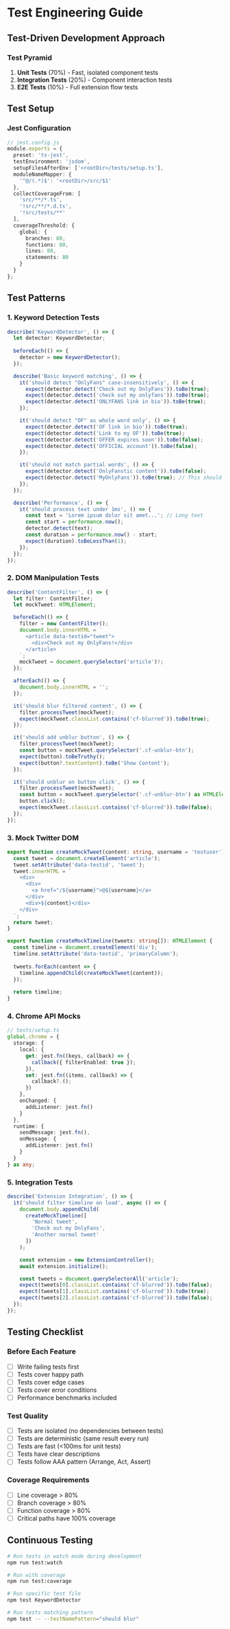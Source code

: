 # Test Engineering Guide

## Test-Driven Development Approach

### Test Pyramid
1. **Unit Tests** (70%) - Fast, isolated component tests
2. **Integration Tests** (20%) - Component interaction tests  
3. **E2E Tests** (10%) - Full extension flow tests

## Test Setup

### Jest Configuration
```typescript
// jest.config.js
module.exports = {
  preset: 'ts-jest',
  testEnvironment: 'jsdom',
  setupFilesAfterEnv: ['<rootDir>/tests/setup.ts'],
  moduleNameMapper: {
    '^@/(.*)$': '<rootDir>/src/$1'
  },
  collectCoverageFrom: [
    'src/**/*.ts',
    '!src/**/*.d.ts',
    '!src/tests/**'
  ],
  coverageThreshold: {
    global: {
      branches: 80,
      functions: 80,
      lines: 80,
      statements: 80
    }
  }
};
```

## Test Patterns

### 1. Keyword Detection Tests
```typescript
describe('KeywordDetector', () => {
  let detector: KeywordDetector;
  
  beforeEach(() => {
    detector = new KeywordDetector();
  });

  describe('Basic keyword matching', () => {
    it('should detect "OnlyFans" case-insensitively', () => {
      expect(detector.detect('Check out my OnlyFans')).toBe(true);
      expect(detector.detect('check out my onlyfans')).toBe(true);
      expect(detector.detect('ONLYFANS link in bio')).toBe(true);
    });

    it('should detect "OF" as whole word only', () => {
      expect(detector.detect('OF link in bio')).toBe(true);
      expect(detector.detect('Link to my OF')).toBe(true);
      expect(detector.detect('OFFER expires soon')).toBe(false);
      expect(detector.detect('OFFICIAL account')).toBe(false);
    });

    it('should not match partial words', () => {
      expect(detector.detect('OnlyFanstic content')).toBe(false);
      expect(detector.detect('MyOnlyFans')).toBe(true); // This should match
    });
  });

  describe('Performance', () => {
    it('should process text under 1ms', () => {
      const text = 'Lorem ipsum dolor sit amet...'; // Long text
      const start = performance.now();
      detector.detect(text);
      const duration = performance.now() - start;
      expect(duration).toBeLessThan(1);
    });
  });
});
```

### 2. DOM Manipulation Tests
```typescript
describe('ContentFilter', () => {
  let filter: ContentFilter;
  let mockTweet: HTMLElement;

  beforeEach(() => {
    filter = new ContentFilter();
    document.body.innerHTML = `
      <article data-testid="tweet">
        <div>Check out my OnlyFans!</div>
      </article>
    `;
    mockTweet = document.querySelector('article')!;
  });

  afterEach(() => {
    document.body.innerHTML = '';
  });

  it('should blur filtered content', () => {
    filter.processTweet(mockTweet);
    expect(mockTweet.classList.contains('cf-blurred')).toBe(true);
  });

  it('should add unblur button', () => {
    filter.processTweet(mockTweet);
    const button = mockTweet.querySelector('.cf-unblur-btn');
    expect(button).toBeTruthy();
    expect(button?.textContent).toBe('Show Content');
  });

  it('should unblur on button click', () => {
    filter.processTweet(mockTweet);
    const button = mockTweet.querySelector('.cf-unblur-btn') as HTMLElement;
    button.click();
    expect(mockTweet.classList.contains('cf-blurred')).toBe(false);
  });
});
```

### 3. Mock Twitter DOM
```typescript
export function createMockTweet(content: string, username = 'testuser'): HTMLElement {
  const tweet = document.createElement('article');
  tweet.setAttribute('data-testid', 'tweet');
  tweet.innerHTML = `
    <div>
      <div>
        <a href="/${username}">@${username}</a>
      </div>
      <div>${content}</div>
    </div>
  `;
  return tweet;
}

export function createMockTimeline(tweets: string[]): HTMLElement {
  const timeline = document.createElement('div');
  timeline.setAttribute('data-testid', 'primaryColumn');
  
  tweets.forEach(content => {
    timeline.appendChild(createMockTweet(content));
  });
  
  return timeline;
}
```

### 4. Chrome API Mocks
```typescript
// tests/setup.ts
global.chrome = {
  storage: {
    local: {
      get: jest.fn((keys, callback) => {
        callback({ filterEnabled: true });
      }),
      set: jest.fn((items, callback) => {
        callback?.();
      })
    },
    onChanged: {
      addListener: jest.fn()
    }
  },
  runtime: {
    sendMessage: jest.fn(),
    onMessage: {
      addListener: jest.fn()
    }
  }
} as any;
```

### 5. Integration Tests
```typescript
describe('Extension Integration', () => {
  it('should filter timeline on load', async () => {
    document.body.appendChild(
      createMockTimeline([
        'Normal tweet',
        'Check out my OnlyFans',
        'Another normal tweet'
      ])
    );

    const extension = new ExtensionController();
    await extension.initialize();

    const tweets = document.querySelectorAll('article');
    expect(tweets[0].classList.contains('cf-blurred')).toBe(false);
    expect(tweets[1].classList.contains('cf-blurred')).toBe(true);
    expect(tweets[2].classList.contains('cf-blurred')).toBe(false);
  });
});
```

## Testing Checklist

### Before Each Feature
- [ ] Write failing tests first
- [ ] Tests cover happy path
- [ ] Tests cover edge cases
- [ ] Tests cover error conditions
- [ ] Performance benchmarks included

### Test Quality
- [ ] Tests are isolated (no dependencies between tests)
- [ ] Tests are deterministic (same result every run)
- [ ] Tests are fast (<100ms for unit tests)
- [ ] Tests have clear descriptions
- [ ] Tests follow AAA pattern (Arrange, Act, Assert)

### Coverage Requirements
- [ ] Line coverage > 80%
- [ ] Branch coverage > 80%
- [ ] Function coverage > 80%
- [ ] Critical paths have 100% coverage

## Continuous Testing
```bash
# Run tests in watch mode during development
npm run test:watch

# Run with coverage
npm run test:coverage

# Run specific test file
npm test KeywordDetector

# Run tests matching pattern
npm test -- --testNamePattern="should blur"
```